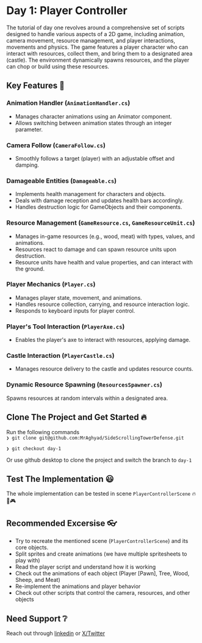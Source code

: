 # Day 1: Player Controller
The tutorial of day one revolves around a comprehensive set of scripts designed to handle various aspects of a 2D game, including animation, camera movement, resource management, and player interactions, movements and physics. The game features a player character who can interact with resources, collect them, and bring them to a designated area (castle). The environment dynamically spawns resources, and the player can chop or build using these resources.



## Key Features 🌠
### Animation Handler (```AnimationHandler.cs```)
- Manages character animations using an Animator component.
- Allows switching between animation states through an integer parameter.

### Camera Follow (```CameraFollow.cs```)
* Smoothly follows a target (player) with an adjustable offset and damping.

### Damageable Entities (```Damageable.cs```)
- Implements health management for characters and objects.
- Deals with damage reception and updates health bars accordingly.
- Handles destruction logic for GameObjects and their components.

### Resource Management (```GameResource.cs```, ```GameResourceUnit.cs```)
- Manages in-game resources (e.g., wood, meat) with types, values, and animations.
- Resources react to damage and can spawn resource units upon destruction.
- Resource units have health and value properties, and can interact with the ground.

### Player Mechanics (```Player.cs```)
- Manages player state, movement, and animations.
- Handles resource collection, carrying, and resource interaction logic.
- Responds to keyboard inputs for player control.

### Player's Tool Interaction (```PlayerAxe.cs```)
- Enables the player's axe to interact with resources, applying damage.

### Castle Interaction (```PlayerCastle.cs```)
- Manages resource delivery to the castle and updates resource counts.

### Dynamic Resource Spawning (```ResourcesSpawner.cs```)
Spawns resources at random intervals within a designated area.

## Clone The Project and Get Started 🔥
Run the following commands <br/>
```❯ git clone git@github.com:MrAghyad/SideScrollingTowerDefense.git```<br/>

```❯ git checkout day-1```<br/>

Or use github desktop to clone the project and switch the branch to ```day-1```

## Test The Implementation 😃
The whole implementation can be tested in scene ```PlayerControllerScene``` 🔥🚀🎮

## Recommended Excersise 👓
- Try to recreate the mentioned scene (```PlayerControllerScene```) and its core objects.
- Split sprites and create animations (we have multiple spritesheets to play with)
- Read the player script and understand how it is working
- Check out the animations of each object (Player [Pawn], Tree, Wood, Sheep, and Meat)
- Re-implement the animations and player behavior
- Check out other scripts that control the camera, resources, and other objects

## Need Support ❔
Reach out through [linkedin](https://www.linkedin.com/in/aghyad-albaghajati/) or [X/Twitter](https://twitter.com/Mr_Aghyad)
